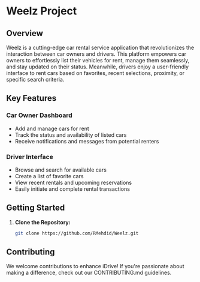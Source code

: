 # Weelz Project

## Overview
Weelz is a cutting-edge car rental service application that revolutionizes the interaction between car owners and drivers. This platform empowers car owners to effortlessly list their vehicles for rent, manage them seamlessly, and stay updated on their status. Meanwhile, drivers enjoy a user-friendly interface to rent cars based on favorites, recent selections, proximity, or specific search criteria.

## Key Features

### Car Owner Dashboard
- Add and manage cars for rent
- Track the status and availability of listed cars
- Receive notifications and messages from potential renters

### Driver Interface
- Browse and search for available cars
- Create a list of favorite cars
- View recent rentals and upcoming reservations
- Easily initiate and complete rental transactions

## Getting Started
1. **Clone the Repository:**
   ```bash
   git clone https://github.com/RMehdid/Weelz.git
   ```
## Contributing
We welcome contributions to enhance iDrive! If you're passionate about making a difference, check out our CONTRIBUTING.md guidelines.
